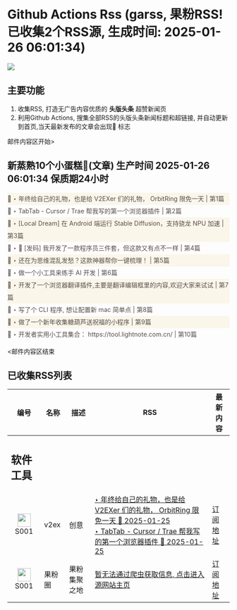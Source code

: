 # Github Actions Rss (garss, 果粉RSS! 已收集2个RSS源, 生成时间: 2025-01-26 06:01:34)

![](https://cdn.jsdelivr.net/gh/xinkeji/garss/_media/ga-rss.png)



## 主要功能
1. 收集RSS, 打造无广告内容优质的 **头版头条** 超赞新闻页
2. 利用Github Actions, 搜集全部RSS的头版头条新闻标题和超链接, 并自动更新到首页,当天最新发布的文章会出现🌈 标志

邮件内容区开始>
<h2>新蒸熟10个小蛋糕🍰(文章) 生产时间 2025-01-26 06:01:34 保质期24小时</h2>

<div style='line-height:3;background-color:#FAF6EA;' ><a href='https://www.v2ex.com/t/1107785#reply47' style="line-height:2;text-decoration:none;display:block;color:#584D49;">🌈 ‣ 年终给自己的礼物，也是给 V2EXer 们的礼物， OrbitRing 限免一天 | 第1篇</a></div><div style='line-height:3;' ><a href='https://www.v2ex.com/t/1107866#reply0' style="line-height:2;text-decoration:none;display:block;color:#584D49;">🌈 ‣ TabTab - Cursor / Trae 帮我写的第一个浏览器插件 | 第2篇</a></div><div style='line-height:3;background-color:#FAF6EA;' ><a href='https://www.v2ex.com/t/1107815#reply10' style="line-height:2;text-decoration:none;display:block;color:#584D49;">🌈 ‣ [Local Dream] 在 Android 端运行 Stable Diffusion，支持骁龙 NPU 加速 | 第3篇</a></div><div style='line-height:3;' ><a href='https://www.v2ex.com/t/1107754#reply27' style="line-height:2;text-decoration:none;display:block;color:#584D49;">🌈 ‣ 🎁 [发码] 我开发了一款程序员三件套，但这款又有点不一样 | 第4篇</a></div><div style='line-height:3;background-color:#FAF6EA;' ><a href='https://www.v2ex.com/t/1107846#reply0' style="line-height:2;text-decoration:none;display:block;color:#584D49;">🌈 ‣ 还在为思维混乱发愁？这款神器帮你一键梳理！ | 第5篇</a></div><div style='line-height:3;' ><a href='https://www.v2ex.com/t/1107814#reply1' style="line-height:2;text-decoration:none;display:block;color:#584D49;">🌈 ‣ 做一个小工具来练手 AI 开发 | 第6篇</a></div><div style='line-height:3;background-color:#FAF6EA;' ><a href='https://www.v2ex.com/t/1107789#reply2' style="line-height:2;text-decoration:none;display:block;color:#584D49;">🌈 ‣ 开发了一个浏览器翻译插件,主要是翻译编辑框里的内容,欢迎大家来试试 | 第7篇</a></div><div style='line-height:3;' ><a href='https://www.v2ex.com/t/1107807#reply0' style="line-height:2;text-decoration:none;display:block;color:#584D49;">🌈 ‣ 写了个 CLI 程序, 想让配置新 mac 简单点 | 第8篇</a></div><div style='line-height:3;background-color:#FAF6EA;' ><a href='https://www.v2ex.com/t/1107804#reply1' style="line-height:2;text-decoration:none;display:block;color:#584D49;">🌈 ‣ 做了一个新年收集糖葫芦送祝福的小程序 | 第9篇</a></div><div style='line-height:3;' ><a href='https://www.v2ex.com/t/1107788#reply2' style="line-height:2;text-decoration:none;display:block;color:#584D49;">🌈 ‣ 开发者实用小工具集合： https://tool.lightnote.com.cn/ | 第10篇</a></div>

<邮件内容区结束

## 已收集RSS列表

| 编号 | 名称 | 描述 | RSS | 最新内容 |
| --- | --- | --- | --- | --- |
| <h2 id="软件工具">软件工具</h2> |  |   |  |  |
| <div id="S001" style="text-align: center;"><img src="https://cdn.jsdelivr.net/gh/zhaoolee/garss/_media/favicon/S001.png" width="30px" style="width:30px;height: auto;"/><br><span>S001</span></div> | v2ex | 创意 | [‣ 年终给自己的礼物，也是给 V2EXer 们的礼物， OrbitRing 限免一天 🌈 2025-01-25](https://www.v2ex.com/t/1107785#reply47)<br/>[‣ TabTab - Cursor / Trae 帮我写的第一个浏览器插件 🌈 2025-01-25](https://www.v2ex.com/t/1107866#reply0) | [订阅地址](https://www.v2ex.com/feed/tab/creative.xml) |
| <div id="S001" style="text-align: center;"><img src="https://cdn.jsdelivr.net/gh/zhaoolee/garss/_media/favicon/S001.png" width="30px" style="width:30px;height: auto;"/><br><span>S001</span></div> | 果粉圈 | 果粉集聚之地 | [暂无法通过爬虫获取信息, 点击进入源网站主页](https://g0f.cn) | [订阅地址](https://g0f.cn/rss.xml) |



